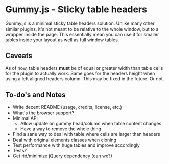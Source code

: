# Gummy.js - Sticky table headers

Gummy.js is a minimal sticky table headers solution. Unlike many other similar
plugins, it's not meant to be relative to the whole window, but to a wrapper
inside the page. This essentially mean you can use it for smaller tables inside
your layout as well as full window tables.

## Caveats

As of now, table headers **must** be of equal or greater width than table cells
for the plugin to actually work. Same goes for the headers height when using a
left aligned headers column. This may be fixed in the future. Or not.

## To-do's and Notes

- Write decent README (usage, credits, license, etc.)
- What's the browser support?
- Minimal API
  - Allow update on gummy head/column when table content changes
  - Have a way to remove the whole thing
- Find a sane way to deal with table where cells are larger than headers
- Deal with original elements classes when cloning
- Test performance with huge tables and improve accordingly
- Tests?
- Get rid/minimize jQuery dependency (can we?)